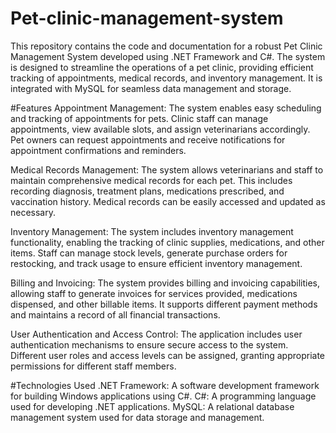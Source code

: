# Pet-clinic-management-system
This repository contains the code and documentation for a robust Pet Clinic Management System developed using .NET Framework and C#. The system is designed to streamline the operations of a pet clinic, providing efficient tracking of appointments, medical records, and inventory management. It is integrated with MySQL for seamless data management and storage.

#Features
Appointment Management: The system enables easy scheduling and tracking of appointments for pets. Clinic staff can manage appointments, view available slots, and assign veterinarians accordingly. Pet owners can request appointments and receive notifications for appointment confirmations and reminders.

Medical Records Management: The system allows veterinarians and staff to maintain comprehensive medical records for each pet. This includes recording diagnosis, treatment plans, medications prescribed, and vaccination history. Medical records can be easily accessed and updated as necessary.

Inventory Management: The system includes inventory management functionality, enabling the tracking of clinic supplies, medications, and other items. Staff can manage stock levels, generate purchase orders for restocking, and track usage to ensure efficient inventory management.

Billing and Invoicing: The system provides billing and invoicing capabilities, allowing staff to generate invoices for services provided, medications dispensed, and other billable items. It supports different payment methods and maintains a record of all financial transactions.

User Authentication and Access Control: The application includes user authentication mechanisms to ensure secure access to the system. Different user roles and access levels can be assigned, granting appropriate permissions for different staff members.

#Technologies Used
.NET Framework: A software development framework for building Windows applications using C#.
C#: A programming language used for developing .NET applications.
MySQL: A relational database management system used for data storage and management.
